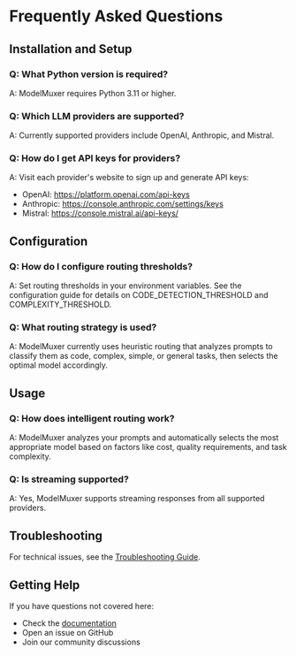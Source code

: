# Frequently Asked Questions

## Installation and Setup

### Q: What Python version is required?

A: ModelMuxer requires Python 3.11 or higher.

### Q: Which LLM providers are supported?

A: Currently supported providers include OpenAI, Anthropic, and Mistral.

### Q: How do I get API keys for providers?

A: Visit each provider's website to sign up and generate API keys:

- OpenAI: https://platform.openai.com/api-keys
- Anthropic: https://console.anthropic.com/settings/keys
- Mistral: https://console.mistral.ai/api-keys/

## Configuration

### Q: How do I configure routing thresholds?

A: Set routing thresholds in your environment variables. See the configuration guide for details on CODE_DETECTION_THRESHOLD and COMPLEXITY_THRESHOLD.

### Q: What routing strategy is used?

A: ModelMuxer currently uses heuristic routing that analyzes prompts to classify them as code, complex, simple, or general tasks, then selects the optimal model accordingly.

## Usage

### Q: How does intelligent routing work?

A: ModelMuxer analyzes your prompts and automatically selects the most appropriate model based on factors like cost, quality requirements, and task complexity.

### Q: Is streaming supported?

A: Yes, ModelMuxer supports streaming responses from all supported providers.

## Troubleshooting

For technical issues, see the [Troubleshooting Guide](troubleshooting.md).

## Getting Help

If you have questions not covered here:

- Check the [documentation](../README.md)
- Open an issue on GitHub
- Join our community discussions
